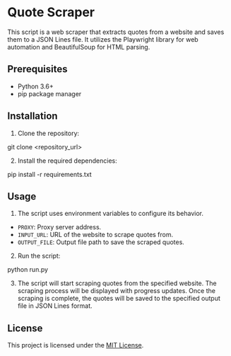 # Quote Scraper

This script is a web scraper that extracts quotes from a website and saves them to a JSON Lines file. It utilizes the Playwright library for web automation and BeautifulSoup for HTML parsing.

## Prerequisites

- Python 3.6+
- pip package manager

## Installation

1. Clone the repository:

git clone <repository_url>

2. Install the required dependencies:

pip install -r requirements.txt

## Usage

1. The script uses environment variables to configure its behavior.

- `PROXY`: Proxy server address.
- `INPUT_URL`: URL of the website to scrape quotes from.
- `OUTPUT_FILE`: Output file path to save the scraped quotes.

2. Run the script:

python run.py

3. The script will start scraping quotes from the specified website. The scraping process will be displayed with progress updates. Once the scraping is complete, the quotes will be saved to the specified output file in JSON Lines format.

## License

This project is licensed under the [MIT License](LICENSE).
